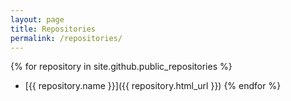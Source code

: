 ```yaml
---
layout: page
title: Repositories
permalink: /repositories/
---
```


{% for repository in site.github.public_repositories %}
  * [{{ repository.name }}]({{ repository.html_url }})
{% endfor %}